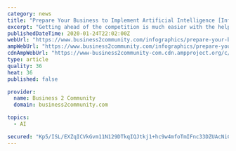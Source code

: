 ```yaml
---
category: news
title: "Prepare Your Business to Implement Artificial Intelligence [Infographic]"
excerpt: "Getting ahead of the competition is much easier with the help of artificial intelligence (AI). 60% of business leaders desperately need a method for AI use; however, only half of their organizations actually have a plan set. It’s 2020- new year, new enterprise needs. The most important thing to do is just get started. Waiting to do so can ..."
publishedDateTime: 2020-01-24T22:02:00Z
webUrl: "https://www.business2community.com/infographics/prepare-your-business-to-implement-artificial-intelligence-infographic-02278373"
ampWebUrl: "https://www.business2community.com/infographics/prepare-your-business-to-implement-artificial-intelligence-infographic-02278373/amp"
cdnAmpWebUrl: "https://www-business2community-com.cdn.ampproject.org/c/s/www.business2community.com/infographics/prepare-your-business-to-implement-artificial-intelligence-infographic-02278373/amp"
type: article
quality: 36
heat: 36
published: false

provider:
  name: Business 2 Community
  domain: business2community.com

topics:
  - AI

secured: "Kp5/ISL/EXZqICVkGvm11N129DTkqIQJtkj1+hc9w4mfoTmIFnc33DZUAcNiCGYMMvoSKYRg8UDwfjSn/eGBSMPF49WrFHJr0acHL8LE+f5rZ8fBgNyy3eT0j+5itXm+cChueir+Bed4Q4l/lOzVz0rpAJOWZNVzQXLLEbOmjQjlppFui6qf9vknZAcGNPfth1DlyIw2daiRUyGzGPNQ1BctUUb5xFg4oNtMi7PisC4H2MPeNOLwoTc16b3w+ESy7H0UBYKmO22461+BziA+QepZieZKYeCDwZccVBvAMgfo2LEXVvqUpoY8nmeBFhVrX1RzMwiS5bHAvIV2wzmgohCE9VZRUe5Zpsno19Wu113pPfnIPnCRkGz0xsksvzuhu8OEdxZ3DwqMZ/QWQU0MkKG60KhF3DrBPCD6EWYtyZDKrdLE9OCH6giiCLW49POZtRywT+PR3cZ1AtbSrTMogC9eA6C+lMF46Xw466o8WNI=;0Xzgg/NizlOfuGA8/WIE/A=="
---
```



